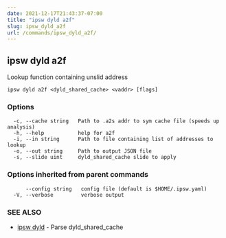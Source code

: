 ```yaml
---
date: 2021-12-17T21:43:37-07:00
title: "ipsw dyld a2f"
slug: ipsw_dyld_a2f
url: /commands/ipsw_dyld_a2f/
---
```

## ipsw dyld a2f

Lookup function containing unslid address

```
ipsw dyld a2f <dyld_shared_cache> <vaddr> [flags]
```

### Options

```
  -c, --cache string   Path to .a2s addr to sym cache file (speeds up analysis)
  -h, --help           help for a2f
  -i, --in string      Path to file containing list of addresses to lookup
  -o, --out string     Path to output JSON file
  -s, --slide uint     dyld_shared_cache slide to apply
```

### Options inherited from parent commands

```
      --config string   config file (default is $HOME/.ipsw.yaml)
  -V, --verbose         verbose output
```

### SEE ALSO

* [ipsw dyld](/cmd/ipsw_dyld/)	 - Parse dyld_shared_cache


